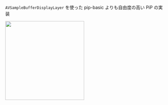 `AVSampleBufferDisplayLayer` を使った pip-basic よりも自由度の高い PiP の実装

<kbd><img src="https://user-images.githubusercontent.com/5572875/185188620-e38b4cbb-a8e8-408e-a24b-e057156d16ae.gif" width="250"></kbd>
